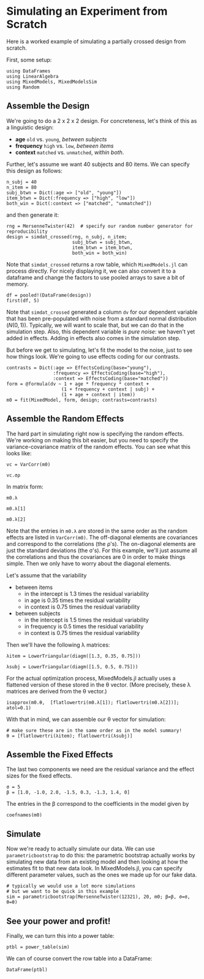 Simulating an Experiment from Scratch
======================================

Here is a worked example of simulating a partially crossed design from scratch.

First, some setup:

```@example Main
using DataFrames
using LinearAlgebra
using MixedModels, MixedModelsSim
using Random
```

## Assemble the Design

We're going to do a 2 x 2 x 2 design.
For concreteness, let's think of this as a linguistic design:

- **age** `old` vs. `young`, _between subjects_
- **frequency** `high` vs. `low`, _between items_
- **context** `matched` vs. `unmatched`, _within both_.

Further, let's assume we want 40 subjects and 80 items.
We can specify this design as follows:

```@example Main
n_subj = 40
n_item = 80
subj_btwn = Dict(:age => ["old", "young"])
item_btwn = Dict(:frequency => ["high", "low"])
both_win = Dict(:context => ["matched", "unmatched"])
```

and then generate it:

```@example Main
rng = MersenneTwister(42)  # specify our random number generator for reproducibility
design = simdat_crossed(rng, n_subj, n_item;
                        subj_btwn = subj_btwn,
                        item_btwn = item_btwn,
                        both_win = both_win)
```

Note that `simdat_crossed` returns a row table, which `MixedModels.jl` can process directly.
For nicely displaying it, we can also convert it to a dataframe and change the factors to use pooled arrays to save a bit of memory.

```@example Main
df = pooled!(DataFrame(design))
first(df, 5)
```

Note that `simdat_crossed` generated a column `dv` for our dependent variable that has been pre-populated with noise from a standard normal distribution ($N(0,1)$).
Typically, we will want to scale that, but we can do that in the simulation step.
Also, this dependent variable is *pure noise*: we haven't yet added in effects.
Adding in effects also comes in the simulation step.

But before we get to simulating, let's fit the model to the noise, just to see how things look. We're going to use effects coding for our contrasts.

```@example Main
contrasts = Dict(:age => EffectsCoding(base="young"),
                 :frequency => EffectsCoding(base="high"),
                 :context => EffectsCoding(base="matched"))
form = @formula(dv ~ 1 + age * frequency * context +
                    (1 + frequency + context | subj) +
                    (1 + age + context | item))
m0 = fit(MixedModel, form, design; contrasts=contrasts)
```

## Assemble the Random Effects

The hard part in simulating right now is specifying the random effects.
We're working on making this bit easier, but you need to specify the variance-covariance matrix of the random effects. You can see what this
looks like:

```@example Main
vc = VarCorr(m0)
```

```@example Main
vc.σρ
```

In matrix form:

```@example Main
m0.λ
```

```@example Main
m0.λ[1]
```

```@example Main
m0.λ[2]
```

Note that the entries in `m0.λ` are stored in the same order as the random effects are listed in `VarCorr(m0)`.  The off-diagonal elements are covariances and correspond to the correlations (the ρ's).
The on-diagonal elements are just the standard deviations (the σ's).
For this example, we'll just assume all the correlations and thus the covariances are 0 in order to make things simple.
Then we only have to worry about the diagonal elements.

Let's assume that the variability
- between items
    - in the intercept is 1.3 times the residual variability
    - in age is 0.35 times the residual variability
    - in context is 0.75 times the residual variability
- between subjects
    - in the intercept is 1.5 times the residual variability
    - in frequency is 0.5 times the residual variability
    - in context is 0.75 times the residual variability

Then we'll have the following λ matrices:

```@example Main
λitem = LowerTriangular(diagm([1.3, 0.35, 0.75]))
```

```@example Main
λsubj = LowerTriangular(diagm([1.5, 0.5, 0.75]))
```

For the actual optimization process, MixedModels.jl actually uses a flattened version of these stored in the θ vector. (More precisely, these λ matrices are derived from the θ vector.)

```@example Main
isapprox(m0.θ,  [flatlowertri(m0.λ[1]); flatlowertri(m0.λ[2])]; atol=0.1)
```

With that in mind, we can assemble our θ vector for simulation:

```@example Main
# make sure these are in the same order as in the model summary!
θ = [flatlowertri(λitem); flatlowertri(λsubj)]
```

## Assemble the Fixed Effects

The last two components we need are the residual variance and the effect sizes for the fixed effects.

```@example Main
σ = 5
β = [1.0, -1.0, 2.0, -1.5, 0.3, -1.3, 1.4, 0]
```

The entries in the β correspond to the coefficients in the model given by

```@example Main
coefnames(m0)
```

## Simulate

Now we're ready to actually simulate our data.
We can use `parametricbootstrap` to do this: the parametric bootstrap actually works by simulating new data from an existing model and then looking at how the estimates fit to that new data look.
In MixedModels.jl, you can specify different parameter values, such as the ones
 we made up for our fake data.

```@example Main
# typically we would use a lot more simulations
# but we want to be quick in this example
sim = parametricbootstrap(MersenneTwister(12321), 20, m0; β=β, σ=σ, θ=θ)
```
## See your power and profit!

Finally, we can turn this into a power table:

```@example Main
ptbl = power_table(sim)
```

We can of course convert the row table into a DataFrame:
```@example Main
DataFrame(ptbl)
```
